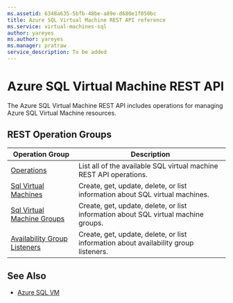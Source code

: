 ```yaml
---
ms.assetid: 6348a635-5bfb-48be-a89e-d680e1f050bc
title: Azure SQL Virtual Machine REST API reference
ms.service: virtual-machines-sql
author: yareyes
ms.author: yareyes
ms.manager: pratraw
service_description: To be added
---
```


# Azure SQL Virtual Machine REST API

The Azure SQL Virtual Machine REST API includes operations for managing Azure SQL Virtual Machine resources.

## REST Operation Groups

| Operation Group | Description |
|-----------------|-------------|
|[Operations](xref:management.azure.com.sqlvm.2021-11-01-preview.operations)|List all of the available SQL virtual machine REST API operations.|
|[Sql Virtual Machines](xref:management.azure.com.sqlvm.2021-11-01-preview.sqlvirtualmachines)|Create, get, update, delete, or list information about SQL virtual machines.|
|[Sql Virtual Machine Groups](xref:management.azure.com.sqlvm.2021-11-01-preview.sqlvirtualmachinegroups)|Create, get, update, delete, or list information about SQL virtual machine groups.|
|[Availability Group Listeners](xref:management.azure.com.sqlvm.2021-11-01-preview.availabilitygrouplisteners)|Create, get, update, delete, or list information about availability group listeners.|



## See Also

- [Azure SQL VM](/azure/virtual-machines/windows/sql/virtual-machines-windows-sql-server-iaas-overview)

